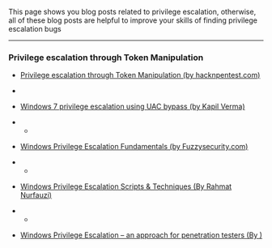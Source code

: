 This page shows you blog posts related to privilege escalation, otherwise, all of these blog posts are helpful to improve your skills of finding privilege escalation bugs

------------------------------------------------------------------------------




### Privilege escalation through Token Manipulation

* [Privilege escalation through Token Manipulation (by hacknpentest.com)](https://hacknpentest.com/privilege-escalation-through-token-manipulation/)



+ 

* [Windows 7 privilege escalation using UAC bypass (by Kapil Verma)](https://medium.com/@kapilvermarbl/windows-7-privilege-escalation-using-uac-bypass-b08f5523b7de)
+ +

* [Windows Privilege Escalation Fundamentals (by Fuzzysecurity.com)](https://www.fuzzysecurity.com/tutorials/16.html)

+ +
* [Windows Privilege Escalation Scripts & Techniques
  (By Rahmat Nurfauzi)](https://medium.com/@rahmatnurfauzi/windows-privilege-escalation-scripts-techniques-30fa37bd194)
  
+ +
* [Windows Privilege Escalation – an approach for penetration testers (By )](https://sec-consult.com/en/blog/2019/04/windows-privilege-escalation-an-approach-for-penetration-testers/)
